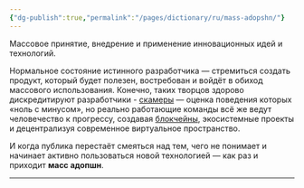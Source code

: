 ```yaml
---
{"dg-publish":true,"permalink":"/pages/dictionary/ru/mass-adopshn/"}
---
```



Массовое принятие, внедрение и применение инновационных идей и технологий.

Нормальное состояние истинного разработчика — стремиться создать продукт, который будет полезен, востребован и войдёт в обиход массового использования. Конечно, таких творцов здорово дискредитируют разработчики - [скамеры](https://hackmd.io/yTdj5bVjQDKMmOPcpsgR0w) — оценка поведения которых «ноль с минусом», но реально работающие команды всё же ведут человечество к прогрессу, создавая [блокчейны](https://hackmd.io/IzACXndyQ2mXFL98xANIZQ), экосистемные проекты и децентрализуя современное виртуальное пространство.

И когда публика перестаёт смеяться над тем, чего не понимает и начинает активно пользоваться новой технологией — как раз и приходит **масс адопшн**.

---
